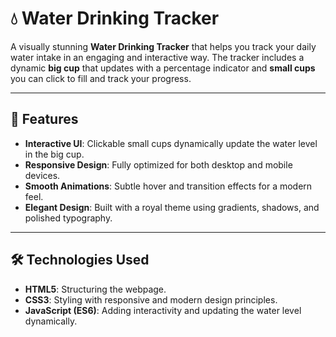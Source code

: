 # 💧 Water Drinking Tracker

A visually stunning **Water Drinking Tracker** that helps you track your daily water intake in an engaging and interactive way. The tracker includes a dynamic **big cup** that updates with a percentage indicator and **small cups** you can click to fill and track your progress.

---

## 🚀 Features
- **Interactive UI**: Clickable small cups dynamically update the water level in the big cup.
- **Responsive Design**: Fully optimized for both desktop and mobile devices.
- **Smooth Animations**: Subtle hover and transition effects for a modern feel.
- **Elegant Design**: Built with a royal theme using gradients, shadows, and polished typography.

---

## 🛠️ Technologies Used
- **HTML5**: Structuring the webpage.
- **CSS3**: Styling with responsive and modern design principles.
- **JavaScript (ES6)**: Adding interactivity and updating the water level dynamically.

